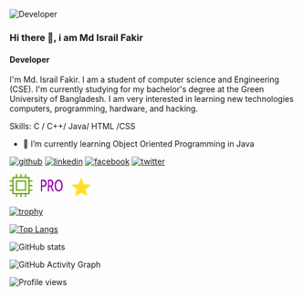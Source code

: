 ![Developer](https://pbs.twimg.com/profile_banners/1352250591062360066/1625579290/600x200)

### Hi there 👋, i am Md Israil Fakir
#### Developer


I'm Md. Israil Fakir. I am a student of computer science and Engineering (CSE). I'm currently studying for my bachelor's degree at the Green University of Bangladesh. I am very interested in learning new technologies computers, programming, hardware, and hacking.

Skills: C / C++/ Java/ HTML /CSS

- 🌱 I’m currently learning Object Oriented Programming in Java 


[<img src='https://cdn.jsdelivr.net/npm/simple-icons@3.0.1/icons/github.svg' alt='github' height='40'>](https://github.com/israil-fakir)  [<img src='https://cdn.jsdelivr.net/npm/simple-icons@3.0.1/icons/linkedin.svg' alt='linkedin' height='40'>](https://www.linkedin.com/in/israil-fakir/)  [<img src='https://cdn.jsdelivr.net/npm/simple-icons@3.0.1/icons/facebook.svg' alt='facebook' height='40'>](https://www.facebook.com/keyfakir)  [<img src='https://cdn.jsdelivr.net/npm/simple-icons@3.0.1/icons/twitter.svg' alt='twitter' height='40'>](https://twitter.com/israil_fakir)  

<a href='https://docs.github.com/en/developers'><img src='https://raw.githubusercontent.com/acervenky/animated-github-badges/master/assets/devbadge.gif' width='40' height='40'></a> <a href='https://github.com/pricing'><img src='https://raw.githubusercontent.com/acervenky/animated-github-badges/master/assets/pro.gif' width='40' height='40'></a> <a href='https://stars.github.com/'><img src='https://raw.githubusercontent.com/acervenky/animated-github-badges/master/assets/starbadge.gif' width='35' height='35'></a> 

[![trophy](https://github-profile-trophy.vercel.app/?username=israil-fakir)](https://github.com/ryo-ma/github-profile-trophy)

[![Top Langs](https://github-readme-stats.vercel.app/api/top-langs/?username=israil-fakir)](https://github.com/anuraghazra/github-readme-stats)

![GitHub stats](https://github-readme-stats.vercel.app/api?username=israil-fakir&show_icons=true&count_private=true)  

![GitHub Activity Graph](https://activity-graph.herokuapp.com/graph?username=israil-fakir)  

![Profile views](https://gpvc.arturio.dev/israil-fakir)  

